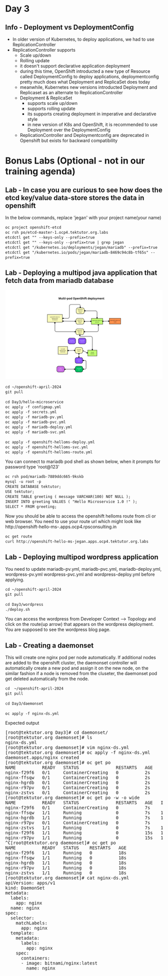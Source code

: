 # Day 3

## Info - Deployment vs DeploymentConfig

- In older version of Kubernetes, to deploy applications, we had to use ReplicationController
- ReplicationController supports
  - Scale up/down
  - Rolling update
  - it doesn't support declarative application deployment
  - during this time, OpenShift introducted a new type of Resource called DeploymentConfig to deploy applications, deploymentconfig pretty much does what Deployment and ReplicaSet does today
  - meanwhile, Kubernetes new versions introducted Deployment and Replicaset as an alternate to ReplicationController
  - Deployment & ReplicaSet
    - supports scale up/down
    - supports rolling update
    - its supports creating deployment in imperative and declarative style
    - in new version of K8s and OpenShift, it is recommended to use Deployment over the DeploymentConfig
  - ReplicationController and Deploymentconfig are deprecated in Openshift but exists for backward compatibility

# Bonus Labs (Optional - not in our training agenda)

## Lab - In case you are curious to see how does the etcd key/value data-store stores the data in openshift
In the below commands, replace 'jegan' with your project name(your name)

```
oc project openshift-etcd
oc rsh po/etcd-master-1.ocp4.tektutor.org.labs
etcdctl get "" --keys-only --prefix=true
etcdctl get "" --keys-only --prefix=true | grep jegan
etcdctl get "/kubernetes.io/deployments/jegan/mariadb" --prefix=true
etcdctl get "/kubernetes.io/pods/jegan/mariadb-8469c94c8b-tf65s" --prefix=true
```

## Lab - Deploying a multipod java application that fetch data from mariadb database
![Multi-Pod application](hello-ms-multipod.png)

```
cd ~/openshift-april-2024
git pull

cd Day3/hello-microservice
oc apply -f configmap.yml
oc apply -f secrets.yml
oc apply -f mariadb-pv.yml
oc apply -f mariadb-pvc.yml
oc apply -f mariadb-deploy.yml
oc apply -f mariadb-svc.yml

oc apply -f openshift-helloms-deploy.yml
oc apply -f openshift-helloms-svc.yml
oc apply -f openshift-helloms-route.yml
```

You can connect to mariadb pod shell as shown below, when it prompts for password type 'root@123'
```
oc rsh pod/mariadb-7889ddc665-9kskb
mysql -u root -p
CREATE DATABASE tektutor;
USE tektutor;
CREATE TABLE greeting ( message VARCHAR(100) NOT NULL );
INSERT INTO greeting VALUES ( "Hello Microservice 1.0 !" );
SELECT * FROM greeting;
```


Now you should be able to access the openshift helloms route from cli or web browser.  You need to use your route url which might look like http://openshift-hello-ms-<your-name>.apps.ocp4.rpsconsulting.in
```
oc get route
curl http://openshift-hello-ms-jegan.apps.ocp4.tektutor.org.labs
```

## Lab - Deploying multipod wordpress application
You need to update mariadb-pv.yml, mariadb-pvc.yml, mariadb-deploy.yml, wordpress-pv.yml wordpress-pvc.yml and wordpress-deploy.yml before applying.

```
cd ~/openshift-april-2024
git pull

cd Day3/wordpress
./deploy.sh
```

You can access the wordpress from Developer Context --> Topology and click on the route(up arrow) that appears on the wordpress deployment.  You are supposed to see the wordpress blog page.

## Lab - Creating a daemonset

This will create one nginx pod per node automatically. If additional nodes are added to the openshift cluster, the daemonset controller will automatically create a new pod and assign it on the new node, on the similar fashion if a node is removed from the cluseter, the daemonset pod get deleted automatically from the node.

```
cd  ~/openshift-april-2024
git pull

cd Day3/daemonset

oc apply -f nginx-ds.yml
```

Expected output
<pre>
[root@tektutor.org Day3]# cd daemonset/
[root@tektutor.org daemonset]# ls
nginx-ds.yml
[root@tektutor.org daemonset]# vim nginx-ds.yml 
[root@tektutor.org daemonset]# oc apply -f nginx-ds.yml 
daemonset.apps/nginx created
[root@tektutor.org daemonset]# oc get po
NAME          READY   STATUS              RESTARTS   AGE
nginx-f29f6   0/1     ContainerCreating   0          2s
nginx-ffsqw   0/1     ContainerCreating   0          2s
nginx-hgrdb   0/1     ContainerCreating   0          2s
nginx-r97pv   0/1     ContainerCreating   0          2s
nginx-zstvs   0/1     ContainerCreating   0          2s
[root@tektutor.org daemonset]# oc get po -w -o wide
NAME          READY   STATUS              RESTARTS   AGE   IP             NODE                              NOMINATED NODE   READINESS GATES
nginx-f29f6   0/1     ContainerCreating   0          7s    <none>         master-1.ocp4.tektutor.org.labs   <none>           <none>
nginx-ffsqw   1/1     Running             0          7s    10.131.0.82    worker-2.ocp4.tektutor.org.labs   <none>           <none>
nginx-hgrdb   1/1     Running             0          7s    10.128.2.17    worker-1.ocp4.tektutor.org.labs   <none>           <none>
nginx-r97pv   0/1     ContainerCreating   0          7s    <none>         master-3.ocp4.tektutor.org.labs   <none>           <none>
nginx-zstvs   1/1     Running             0          7s    10.129.0.218   master-2.ocp4.tektutor.org.labs   <none>           <none>
nginx-f29f6   1/1     Running             0          15s   10.128.0.217   master-1.ocp4.tektutor.org.labs   <none>           <none>
nginx-r97pv   1/1     Running             0          15s   10.130.0.68    master-3.ocp4.tektutor.org.labs   <none>           <none>
^C[root@tektutor.org daemonset]# oc get po
NAME          READY   STATUS    RESTARTS   AGE
nginx-f29f6   1/1     Running   0          18s
nginx-ffsqw   1/1     Running   0          18s
nginx-hgrdb   1/1     Running   0          18s
nginx-r97pv   1/1     Running   0          18s
nginx-zstvs   1/1     Running   0          18s
[root@tektutor.org daemonset]# cat nginx-ds.yml 
apiVersion: apps/v1
kind: DaemonSet
metadata:
  labels:
    app: nginx
  name: nginx
spec:
  selector:
    matchLabels:
      app: nginx
  template:
    metadata:
      labels:
        app: nginx
    spec:
      containers:
      - image: bitnami/nginx:latest
        name: nginx
</pre>
